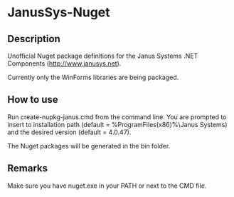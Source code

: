 # JanusSys-Nuget

## Description
Unofficial Nuget package definitions for the Janus Systems .NET Components (http://www.janusys.net).

Currently only the WinForms libraries are being packaged.

## How to use
Run create-nupkg-janus.cmd from the command line. You are prompted to insert to installation path (default = %ProgramFiles(x86)%\Janus Systems) and the desired version (default = 4.0.47).

The Nuget packages will be generated in the bin folder.

## Remarks
Make sure you have nuget.exe in your PATH or next to the CMD file.
